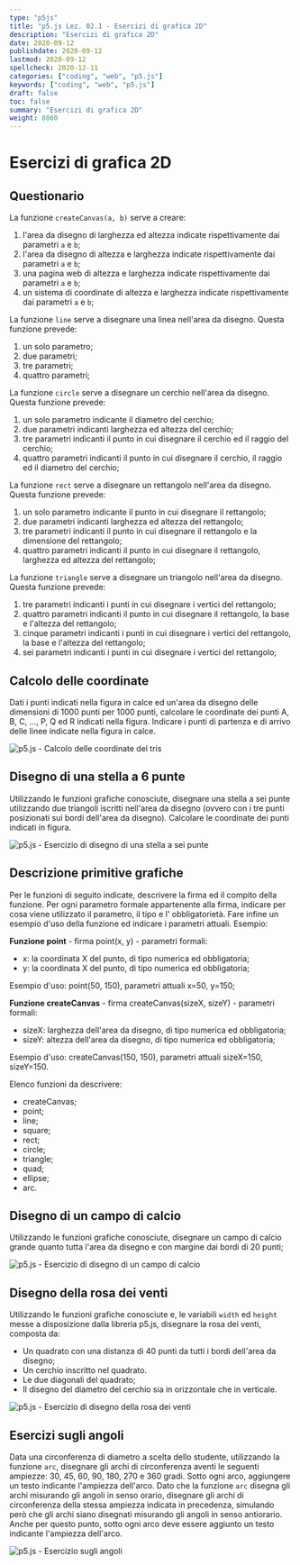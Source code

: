 ```yaml
---
type: "p5js"
title: "p5.js Lez. 02.1 - Esercizi di grafica 2D"
description: "Esercizi di grafica 2D"
date: 2020-09-12
publishdate: 2020-09-12
lastmod: 2020-09-12
spellcheck: 2020-12-11
categories: ["coding", "web", "p5.js"]
keywords: ["coding", "web", "p5.js"]
draft: false
toc: false
summary: "Esercizi di grafica 2D"
weight: 8860
---
```


# Esercizi di grafica 2D

## Questionario

La funzione ``createCanvas(a, b)`` serve a creare:

1. l'area da disegno di larghezza ed altezza indicate rispettivamente dai parametri ``a`` e ``b``;
2. l'area da disegno di altezza e larghezza indicate rispettivamente dai parametri ``a`` e ``b``;
3. una pagina web di altezza e larghezza indicate rispettivamente dai parametri ``a`` e ``b``;
4. un sistema di coordinate di altezza e larghezza indicate rispettivamente dai parametri ``a`` e ``b``;

La funzione ``line`` serve a disegnare una linea nell'area da disegno. Questa funzione prevede:

1. un solo parametro;
2. due parametri;
3. tre parametri;
4. quattro parametri;

La funzione ``circle`` serve a disegnare un cerchio nell'area da disegno. Questa funzione prevede:

1. un solo parametro indicante il diametro del cerchio;
2. due parametri indicanti larghezza ed altezza del cerchio;
3. tre parametri indicanti il punto in cui disegnare il cerchio ed il raggio del cerchio;
4. quattro parametri indicanti il punto in cui disegnare il cerchio, il raggio ed il diametro del cerchio;

La funzione ``rect`` serve a disegnare un rettangolo nell'area da disegno. Questa funzione prevede:

1. un solo parametro indicante il punto in cui disegnare il rettangolo;
2. due parametri indicanti larghezza ed altezza del rettangolo;
3. tre parametri indicanti il punto in cui disegnare il rettangolo e la dimensione del rettangolo;
4. quattro parametri indicanti il punto in cui disegnare il rettangolo, larghezza ed altezza del rettangolo;

La funzione ``triangle`` serve a disegnare un triangolo nell'area da disegno. Questa funzione prevede:

1. tre parametri indicanti i punti in cui disegnare i vertici del rettangolo;
2. quattro parametri indicanti il punto in cui disegnare il rettangolo, la base e l'altezza del rettangolo;
3. cinque parametri indicanti i punti in cui disegnare i vertici del rettangolo, la base e l'altezza del rettangolo;
4. sei parametri indicanti i punti in cui disegnare i vertici del rettangolo;

## Calcolo delle coordinate

Dati i punti indicati nella figura in calce ed un'area da disegno delle dimensioni di 1000 punti per 1000 punti, calcolare le coordinate dei punti A, B, C, ..., P, Q ed R indicati nella figura. Indicare i punti di partenza e di arrivo delle linee indicate nella figura in calce.

![p5.js - Calcolo delle coordinate del tris](/static/coding/web/p5js/graphics-primitives_exe_tris.png "p5.js - Calcolo delle coordinate del tris")

## Disegno di una stella a 6 punte

Utilizzando le funzioni grafiche conosciute, disegnare una stella a sei punte utilizzando due triangoli iscritti nell'area da disegno (ovvero con i tre punti posizionati sui bordi dell'area da disegno). Calcolare le coordinate dei punti indicati in figura.

![p5.js - Esercizio di disegno di una stella a sei punte](/static/coding/web/p5js/graphics-primitives_exe_star.png "p5.js - Disegno di una stella a sei punte")

## Descrizione primitive grafiche

Per le funzioni di seguito indicate, descrivere la firma ed il compito della funzione. Per ogni  parametro formale appartenente alla firma, indicare per cosa viene utilizzato il parametro, il tipo e l' obbligatorietà. Fare infine un esempio d'uso della funzione ed indicare i parametri attuali. Esempio:

**Funzione point** - firma point(x, y) - parametri formali:

- x: la coordinata X del punto, di tipo numerica ed obbligatoria;
- y: la coordinata X del punto, di tipo numerica ed obbligatoria;

Esempio d'uso: point(50, 150), parametri attuali x=50, y=150;

**Funzione createCanvas** - firma createCanvas(sizeX, sizeY) - parametri formali:

- sizeX: larghezza dell'area da disegno, di tipo numerica ed obbligatoria;
- sizeY: altezza dell'area da disegno, di tipo numerica ed obbligatoria;

Esempio d'uso: createCanvas(150, 150), parametri attuali sizeX=150, sizeY=150.

Elenco funzioni da descrivere:

- createCanvas;
- point;
- line;
- square;
- rect;
- circle;
- triangle;
- quad;
- ellipse;
- arc.

## Disegno di un campo di calcio

Utilizzando le funzioni grafiche conosciute, disegnare un campo di calcio grande quanto tutta l'area da disegno e con margine dai bordi di 20 punti;

![p5.js - Esercizio di disegno di un campo di calcio](/static/coding/web/p5js/graphics-primitives_exe_soccer.png "p5.js - Disegno di un campo di calcio")

## Disegno della rosa dei venti

Utilizzando le funzioni grafiche conosciute e, le variabili ``width`` ed ``height`` messe a disposizione dalla libreria p5.js, disegnare la rosa dei venti, composta da:

- Un quadrato con una distanza di 40 punti da tutti i bordi dell'area da disegno;
- Un cerchio inscritto nel quadrato.
- Le due diagonali del quadrato;
- Il disegno del diametro del cerchio sia in orizzontale che in verticale.

![p5.js - Esercizio di disegno della rosa dei venti](/static/coding/web/p5js/graphics-primitives_exe_rosa_venti.png "p5.js - Disegno della rosa dei venti")

## Esercizi sugli angoli

Data una circonferenza di diametro a scelta dello studente, utilizzando la funzione ``arc``, disegnare gli archi di circonferenza aventi le seguenti ampiezze: 30, 45, 60, 90, 180, 270 e 360 gradi. Sotto ogni arco, aggiungere un testo indicante l'ampiezza dell'arco.
Dato che la funzione ``arc`` disegna gli archi misurando gli angoli in senso orario, disegnare gli archi di circonferenza della stessa ampiezza indicata in precedenza, simulando però che gli archi siano disegnati misurando gli angoli in senso antiorario. Anche per questo punto, sotto ogni arco deve essere aggiunto un testo indicante l'ampiezza dell'arco.

![p5.js - Esercizio sugli angoli](/static/coding/web/p5js/graphics-primitives_exe_angoli.png "p5.js - Esercizio sugli angoli")
